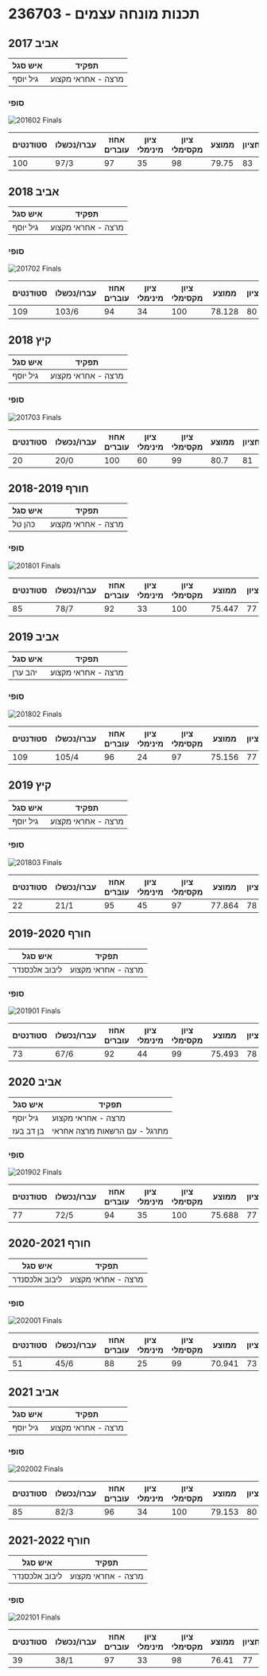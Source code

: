 # 236703 - תכנות מונחה עצמים

## אביב 2017

| איש סגל | תפקיד |
| ---- | ---- |
| גיל יוסף | מרצה - אחראי מקצוע |

### סופי

![201602 Finals](201602/Finals.png)

| סטודנטים | עברו/נכשלו | אחוז עוברים | ציון מינימלי | ציון מקסימלי | ממוצע | חציון |
| ---- | ---- | ---- | ---- | ---- | ---- | ---- |
| 100 | 97/3 | 97 | 35 | 98 | 79.75 | 83 |

## אביב 2018

| איש סגל | תפקיד |
| ---- | ---- |
| גיל יוסף | מרצה - אחראי מקצוע |

### סופי

![201702 Finals](201702/Finals.png)

| סטודנטים | עברו/נכשלו | אחוז עוברים | ציון מינימלי | ציון מקסימלי | ממוצע | חציון |
| ---- | ---- | ---- | ---- | ---- | ---- | ---- |
| 109 | 103/6 | 94 | 34 | 100 | 78.128 | 80 |

## קיץ 2018

| איש סגל | תפקיד |
| ---- | ---- |
| גיל יוסף | מרצה - אחראי מקצוע |

### סופי

![201703 Finals](201703/Finals.png)

| סטודנטים | עברו/נכשלו | אחוז עוברים | ציון מינימלי | ציון מקסימלי | ממוצע | חציון |
| ---- | ---- | ---- | ---- | ---- | ---- | ---- |
| 20 | 20/0 | 100 | 60 | 99 | 80.7 | 81 |

## חורף 2018-2019

| איש סגל | תפקיד |
| ---- | ---- |
| כהן טל | מרצה - אחראי מקצוע |

### סופי

![201801 Finals](201801/Finals.png)

| סטודנטים | עברו/נכשלו | אחוז עוברים | ציון מינימלי | ציון מקסימלי | ממוצע | חציון |
| ---- | ---- | ---- | ---- | ---- | ---- | ---- |
| 85 | 78/7 | 92 | 33 | 100 | 75.447 | 77 |

## אביב 2019

| איש סגל | תפקיד |
| ---- | ---- |
| יהב ערן | מרצה - אחראי מקצוע |

### סופי

![201802 Finals](201802/Finals.png)

| סטודנטים | עברו/נכשלו | אחוז עוברים | ציון מינימלי | ציון מקסימלי | ממוצע | חציון |
| ---- | ---- | ---- | ---- | ---- | ---- | ---- |
| 109 | 105/4 | 96 | 24 | 97 | 75.156 | 77 |

## קיץ 2019

| איש סגל | תפקיד |
| ---- | ---- |
| גיל יוסף | מרצה - אחראי מקצוע |

### סופי

![201803 Finals](201803/Finals.png)

| סטודנטים | עברו/נכשלו | אחוז עוברים | ציון מינימלי | ציון מקסימלי | ממוצע | חציון |
| ---- | ---- | ---- | ---- | ---- | ---- | ---- |
| 22 | 21/1 | 95 | 45 | 97 | 77.864 | 78 |

## חורף 2019-2020

| איש סגל | תפקיד |
| ---- | ---- |
| ליבוב אלכסנדר | מרצה - אחראי מקצוע |

### סופי

![201901 Finals](201901/Finals.png)

| סטודנטים | עברו/נכשלו | אחוז עוברים | ציון מינימלי | ציון מקסימלי | ממוצע | חציון |
| ---- | ---- | ---- | ---- | ---- | ---- | ---- |
| 73 | 67/6 | 92 | 44 | 99 | 75.493 | 78 |

## אביב 2020

| איש סגל | תפקיד |
| ---- | ---- |
| גיל יוסף | מרצה - אחראי מקצוע |
| בן דב בעז | מתרגל - עם הרשאות מרצה אחראי |

### סופי

![201902 Finals](201902/Finals.png)

| סטודנטים | עברו/נכשלו | אחוז עוברים | ציון מינימלי | ציון מקסימלי | ממוצע | חציון |
| ---- | ---- | ---- | ---- | ---- | ---- | ---- |
| 77 | 72/5 | 94 | 35 | 100 | 75.688 | 77 |

## חורף 2020-2021

| איש סגל | תפקיד |
| ---- | ---- |
| ליבוב אלכסנדר | מרצה - אחראי מקצוע |

### סופי

![202001 Finals](202001/Finals.png)

| סטודנטים | עברו/נכשלו | אחוז עוברים | ציון מינימלי | ציון מקסימלי | ממוצע | חציון |
| ---- | ---- | ---- | ---- | ---- | ---- | ---- |
| 51 | 45/6 | 88 | 25 | 99 | 70.941 | 73 |

## אביב 2021

| איש סגל | תפקיד |
| ---- | ---- |
| גיל יוסף | מרצה - אחראי מקצוע |

### סופי

![202002 Finals](202002/Finals.png)

| סטודנטים | עברו/נכשלו | אחוז עוברים | ציון מינימלי | ציון מקסימלי | ממוצע | חציון |
| ---- | ---- | ---- | ---- | ---- | ---- | ---- |
| 85 | 82/3 | 96 | 34 | 100 | 79.153 | 80 |

## חורף 2021-2022

| איש סגל | תפקיד |
| ---- | ---- |
| ליבוב אלכסנדר | מרצה - אחראי מקצוע |

### סופי

![202101 Finals](202101/Finals.png)

| סטודנטים | עברו/נכשלו | אחוז עוברים | ציון מינימלי | ציון מקסימלי | ממוצע | חציון |
| ---- | ---- | ---- | ---- | ---- | ---- | ---- |
| 39 | 38/1 | 97 | 33 | 98 | 76.41 | 77 |

